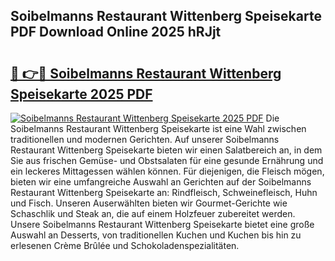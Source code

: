 ## Soibelmanns Restaurant Wittenberg Speisekarte PDF Download Online 2025 hRJjt

# <h2><a href="http://gc9nqs.nevu.top/?p=Soibelmanns+Restaurant+Wittenberg+Speisekarte">🔗 👉🔴 Soibelmanns Restaurant Wittenberg Speisekarte 2025 PDF</a></h2>

[![Soibelmanns Restaurant Wittenberg Speisekarte 2025 PDF](https://i.imgur.com/dBaPXMq.png)](http://gc9nqs.nevu.top/?p=Soibelmanns+Restaurant+Wittenberg+Speisekarte)
Die Soibelmanns Restaurant Wittenberg Speisekarte ist eine Wahl zwischen traditionellen und modernen Gerichten. Auf unserer Soibelmanns Restaurant Wittenberg Speisekarte bieten wir einen Salatbereich an, in dem Sie aus frischen Gemüse- und Obstsalaten für eine gesunde Ernährung und ein leckeres Mittagessen wählen können. Für diejenigen, die Fleisch mögen, bieten wir eine umfangreiche Auswahl an Gerichten auf der Soibelmanns Restaurant Wittenberg Speisekarte an: Rindfleisch, Schweinefleisch, Huhn und Fisch. Unseren Auserwählten bieten wir Gourmet-Gerichte wie Schaschlik und Steak an, die auf einem Holzfeuer zubereitet werden. Unsere Soibelmanns Restaurant Wittenberg Speisekarte bietet eine große Auswahl an Desserts, von traditionellen Kuchen und Kuchen bis hin zu erlesenen Crème Brûlée und Schokoladenspezialitäten.
